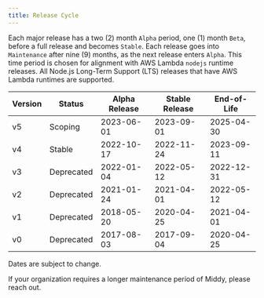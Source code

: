 ```yaml
---
title: Release Cycle
---
```


Each major release has a two (2) month `Alpha` period, one (1) month `Beta`, before a full release and becomes `Stable`.
Each release goes into `Maintenance` after nine (9) months, as the next release enters `Alpha`.
This time period is chosen for alignment with AWS Lambda `nodejs` runtime releases.
All Node.js Long-Term Support (LTS) releases that have AWS Lambda runtimes are supported.

| Version | Status     | Alpha Release | Stable Release | End-of-Life |
| ------- | ---------- | ------------- | -------------- | ----------- |
| v5      | Scoping    | 2023-06-01    | 2023-09-01     | 2025-04-30  |
| v4      | Stable     | 2022-10-17    | 2022-11-24     | 2023-09-11  |
| v3      | Deprecated | 2022-01-04    | 2022-05-12     | 2022-12-31  |
| v2      | Deprecated | 2021-01-24    | 2021-04-01     | 2022-05-12  |
| v1      | Deprecated | 2018-05-20    | 2020-04-25     | 2021-04-01  |
| v0      | Deprecated | 2017-08-03    | 2017-09-04     | 2020-04-25  |

Dates are subject to change.

If your organization requires a longer maintenance period of Middy, please reach out.
